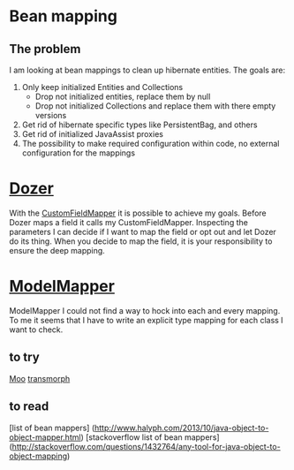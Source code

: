 # Bean mapping #

## The problem ##

I am looking at bean mappings to clean up hibernate entities.
The goals are:

1. Only keep initialized Entities and Collections
    * Drop not initialized entities, replace them by null
    * Drop not initialized Collections and replace them with there empty versions
1. Get rid of hibernate specific types like PersistentBag, and others
1. Get rid of initialized JavaAssist proxies
1. The possibility to make required configuration within code, no external configuration for the mappings

# [Dozer](https://github.com/DozerMapper/dozer/) #
With the  [CustomFieldMapper](https://github.com/DozerMapper/dozer/blob/master/core/src/main/java/org/dozer/CustomFieldMapper.java) it is possible to achieve my goals.
Before Dozer maps a field it calls my CustomFieldMapper.
Inspecting the parameters I can decide if I want to map the field or opt out and let Dozer do its thing.
When you decide to map the field, it is your responsibility to ensure the deep mapping.


# [ModelMapper](http://modelmapper.org/) #
ModelMapper
I could not find a way to hock into each and every mapping.
To me it seems that I have to write an explicit type mapping for each class I want to check.



## to try ##
[Moo](http://geoffreywiseman.github.io/Moo/)
[transmorph](https://github.com/cchabanois/transmorph/wiki)

## to read ##
[list of bean mappers] (http://www.halyph.com/2013/10/java-object-to-object-mapper.html)
[stackoverflow list of bean mappers] (http://stackoverflow.com/questions/1432764/any-tool-for-java-object-to-object-mapping)